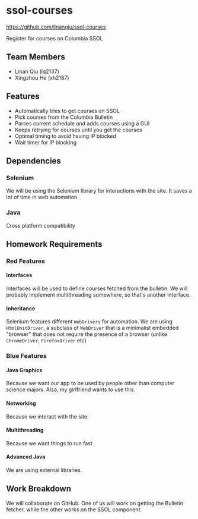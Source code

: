 ssol-courses
============

https://github.com/linanqiu/ssol-courses

Register for courses on Columbia SSOL

## Team Members
- Linan Qiu (lq2137)
- Xingzhou He (xh2187)

## Features
- Automatically tries to get courses on SSOL
- Pick courses from the Columbia Bulletin
- Parses current schedule and adds courses using a GUI
- Keeps retrying for courses until you get the courses
- Optimal timing to avoid having IP blocked
- Wait timer for IP blocking

## Dependencies
### Selenium
We will be using the Selenium library for interactions with the site. It saves a lot of time in web automation.

### Java
Cross platform compatibility

## Homework Requirements
### Red Features
#### Interfaces
Interfaces will be used to define courses fetched from the bulletin. We will probably implement multithreading somewhere, so that's another interface. 

#### Inheritance
Selenium features different `WebDrivers` for automation. We are using `HtmlUnitDriver`, a subclass of `WebDriver` that is a minimalist embedded "browser" that does not require the presence of a browser (unlike `ChromeDriver`, `FirefoxDriver` etc)

### Blue Features
#### Java Graphics
Because we want our app to be used by people other than computer science majors. Also, my girlfriend wants to use this.

#### Networking
Because we interact with the site.

#### Multithreading
Because we want things to run fast

#### Advanced Java
We are using external libraries. 

## Work Breakdown
We will collaborate on GitHub. One of us will work on getting the Bulletin fetcher, while the other works on the SSOL component.